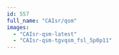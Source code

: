 ```yaml
---
id: 557
full_name: "CAIsr/qsm"
images: 
  - "CAIsr-qsm-latest"
  - "CAIsr-qsm-tgvqsm_fsl_5p0p11"
---
```

